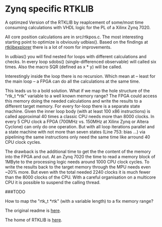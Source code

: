 # Zynq specific RTKLIB

A optimzed Version of the RTKLIB by reaplcement of some/most time consuming calculations with VHDL logic for the PL of a Xilinx Zynq 7020. 

All core position calculations are in src/rtkpos.c. The most interesting starting point to optimize is obviously udbias(). Based on the findings at [rtklibexplorer](https://rtklibexplorer.wordpress.com/2016/03/13/improving-rtklib-solution-phase-bias-sum-error/) there is a lot of room for improvements.   

In udbias() you will find nested for loops with different calculations and checks. In every loop sdobs() (single-differenced observable) will called six times. Also the macro SQR (defined as x * y) will be called.

Interestingly inside the loop there is no recursion. Which mean at – least for the main loop – a FPGA can do all the calculations at the same time. 

This leads us to a bold solution. What if we map the hole structure of the "rtk_t *rtk" variable to a well known memory range? The FPGA could access this memory doing the needed calculations and write the results to a different target memory. For every for-loop there is a separate state machine. Given the inner loop body (with at least 100 x86 instructions) is called approximal 40 times a classic CPU needs more than 8000 clocks. In every 5 CPU clock a FPGA (700MHz vs. 150MHz at Xilinx Zynq or Altera Cyclone) can only do one operation. But with all loop iterations parallel and a state machine with not more than seven states (Line 753: bias …) via pipelining the same instructions only need the same time like arround 40 CPU clock cycles.

The drawback is the additional time to get the the content of the memory into the FPGA and out. At an Zynq 7020 the time to read a memory block of 1MByte to the processing logic needs around 1000 CPU clock cycles. To write the results back to the target memory through the MPU needs even ~20% more. But even with the total needed 2240 clocks it is much fewer than the 8000 clocks of the CPU. With a careful organisation on a multicore CPU it is possible to suspend the calling thread.

###TODO

How to map the "rtk_t *rtk" (with a variable length) to a fix memory range? 


The original readme is [here](readme.txt).

The home of RTKLIB is [here](http://www.rtklib.com).
